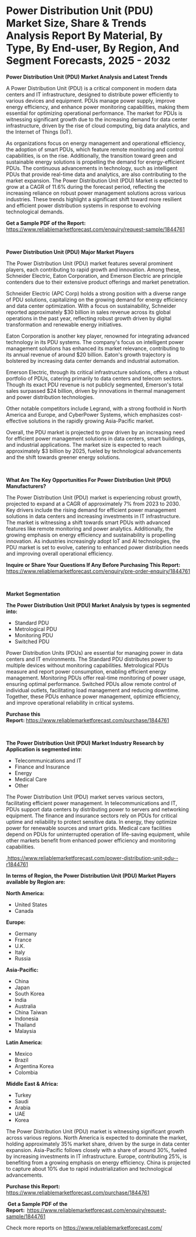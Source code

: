 <p><h1>Power Distribution Unit (PDU) Market Size, Share & Trends Analysis Report By Material, By Type, By End-user, By Region, And Segment Forecasts, 2025 - 2032</h1></p><p><strong>Power Distribution Unit (PDU) Market Analysis and Latest Trends</strong></p>
<p><p>A Power Distribution Unit (PDU) is a critical component in modern data centers and IT infrastructure, designed to distribute power efficiently to various devices and equipment. PDUs manage power supply, improve energy efficiency, and enhance power monitoring capabilities, making them essential for optimizing operational performance. The market for PDUs is witnessing significant growth due to the increasing demand for data center infrastructure, driven by the rise of cloud computing, big data analytics, and the Internet of Things (IoT).</p><p>As organizations focus on energy management and operational efficiency, the adoption of smart PDUs, which feature remote monitoring and control capabilities, is on the rise. Additionally, the transition toward green and sustainable energy solutions is propelling the demand for energy-efficient PDUs. The continuous advancements in technology, such as intelligent PDUs that provide real-time data and analytics, are also contributing to the market expansion. The Power Distribution Unit (PDU) Market is expected to grow at a CAGR of 11.6% during the forecast period, reflecting the increasing reliance on robust power management solutions across various industries. These trends highlight a significant shift toward more resilient and efficient power distribution systems in response to evolving technological demands.</p></p>
<p><strong>Get a Sample PDF of the Report:&nbsp;</strong> <a href="https://www.reliablemarketforecast.com/enquiry/request-sample/1844761?utm_campaign=2308&utm_medium=2&utm_source=Github&utm_content=ia&utm_term=07042025&utm_id=power-distribution-unit-pdu">https://www.reliablemarketforecast.com/enquiry/request-sample/1844761</a></p>
<p>&nbsp;</p>
<p><strong>Power Distribution Unit (PDU) Major Market Players</strong></p>
<p><p>The Power Distribution Unit (PDU) market features several prominent players, each contributing to rapid growth and innovation. Among these, Schneider Electric, Eaton Corporation, and Emerson Electric are principle contenders due to their extensive product offerings and market penetration.</p><p>Schneider Electric (APC Corp) holds a strong position with a diverse range of PDU solutions, capitalizing on the growing demand for energy efficiency and data center optimization. With a focus on sustainability, Schneider reported approximately $30 billion in sales revenue across its global operations in the past year, reflecting robust growth driven by digital transformation and renewable energy initiatives.</p><p>Eaton Corporation is another key player, renowned for integrating advanced technology in its PDU systems. The company's focus on intelligent power management solutions has enhanced its market relevance, contributing to its annual revenue of around $20 billion. Eaton's growth trajectory is bolstered by increasing data center demands and industrial automation.</p><p>Emerson Electric, through its critical infrastructure solutions, offers a robust portfolio of PDUs, catering primarily to data centers and telecom sectors. Though its exact PDU revenue is not publicly segmented, Emerson's total sales surpassed $24 billion, driven by innovations in thermal management and power distribution technologies.</p><p>Other notable competitors include Legrand, with a strong foothold in North America and Europe, and CyberPower Systems, which emphasizes cost-effective solutions in the rapidly growing Asia-Pacific market.</p><p>Overall, the PDU market is projected to grow driven by an increasing need for efficient power management solutions in data centers, smart buildings, and industrial applications. The market size is expected to reach approximately $3 billion by 2025, fueled by technological advancements and the shift towards greener energy solutions. </p></p>
<p>&nbsp;</p>
<p><strong>What Are The Key Opportunities For Power Distribution Unit (PDU) Manufacturers?</strong></p>
<p><p>The Power Distribution Unit (PDU) market is experiencing robust growth, projected to expand at a CAGR of approximately 7% from 2023 to 2030. Key drivers include the rising demand for efficient power management solutions in data centers and increasing investments in IT infrastructure. The market is witnessing a shift towards smart PDUs with advanced features like remote monitoring and power analytics. Additionally, the growing emphasis on energy efficiency and sustainability is propelling innovation. As industries increasingly adopt IoT and AI technologies, the PDU market is set to evolve, catering to enhanced power distribution needs and improving overall operational efficiency.</p></p>
<p><strong>Inquire or Share Your Questions If Any Before Purchasing This Report:</strong> <a href="https://www.reliablemarketforecast.com/enquiry/pre-order-enquiry/1844761?utm_campaign=2308&utm_medium=2&utm_source=Github&utm_content=ia&utm_term=07042025&utm_id=power-distribution-unit-pdu">https://www.reliablemarketforecast.com/enquiry/pre-order-enquiry/1844761</a></p>
<p>&nbsp;</p>
<p><strong>Market Segmentation</strong></p>
<p><strong>The Power Distribution Unit (PDU) Market Analysis by types is segmented into:</strong></p>
<p><ul><li>Standard PDU</li><li>Metrological PDU</li><li>Monitoring PDU</li><li>Switched PDU</li></ul></p>
<p><p>Power Distribution Units (PDUs) are essential for managing power in data centers and IT environments. The Standard PDU distributes power to multiple devices without monitoring capabilities. Metrological PDUs measure and report power consumption, enabling efficient energy management. Monitoring PDUs offer real-time monitoring of power usage, ensuring optimal performance. Switched PDUs allow remote control of individual outlets, facilitating load management and reducing downtime. Together, these PDUs enhance power management, optimize efficiency, and improve operational reliability in critical systems.</p></p>
<p><strong>Purchase this Report:&nbsp;</strong><a href="https://www.reliablemarketforecast.com/purchase/1844761?utm_campaign=2308&utm_medium=2&utm_source=Github&utm_content=ia&utm_term=07042025&utm_id=power-distribution-unit-pdu">https://www.reliablemarketforecast.com/purchase/1844761</a></p>
<p>&nbsp;</p>
<p><strong>The Power Distribution Unit (PDU) Market Industry Research by Application is segmented into:</strong></p>
<p><ul><li>Telecommunications and IT</li><li>Finance and Insurance</li><li>Energy</li><li>Medical Care</li><li>Other</li></ul></p>
<p><p>The Power Distribution Unit (PDU) market serves various sectors, facilitating efficient power management. In telecommunications and IT, PDUs support data centers by distributing power to servers and networking equipment. The finance and insurance sectors rely on PDUs for critical uptime and reliability to protect sensitive data. In energy, they optimize power for renewable sources and smart grids. Medical care facilities depend on PDUs for uninterrupted operation of life-saving equipment, while other markets benefit from enhanced power efficiency and monitoring capabilities.</p></p>
<p><a href="https://www.reliablemarketforecast.com/power-distribution-unit-pdu--r1844761?utm_campaign=2308&utm_medium=2&utm_source=Github&utm_content=ia&utm_term=07042025&utm_id=power-distribution-unit-pdu">&nbsp;https://www.reliablemarketforecast.com/power-distribution-unit-pdu--r1844761</a></p>
<p><strong>In terms of Region, the Power Distribution Unit (PDU) Market Players available by Region are:</strong></p>
<p>
    <p> <strong> North America: </strong>
        <ul>
            <li>United States</li>
            <li>Canada</li>
        </ul>
        </p> 
    <p> <strong> Europe: </strong>
        <ul>
            <li>Germany</li>
            <li>France</li>
            <li>U.K.</li>
            <li>Italy</li>
            <li>Russia</li>
        </ul>
        </p> 
    <p> <strong> Asia-Pacific: </strong>
        <ul>
            <li>China</li>
            <li>Japan</li>
            <li>South Korea</li>
            <li>India</li>
            <li>Australia</li>
            <li>China Taiwan</li>
            <li>Indonesia</li>
            <li>Thailand</li>
            <li>Malaysia</li>
        </ul>
        </p> 
    <p> <strong> Latin America: </strong>
        <ul>
            <li>Mexico</li>
            <li>Brazil</li>
            <li>Argentina Korea</li>
            <li>Colombia</li>
        </ul>
        </p> 
    <p> <strong> Middle East & Africa: </strong>
        <ul>
            <li>Turkey</li>
            <li>Saudi</li>
            <li>Arabia</li>
            <li>UAE</li>
            <li>Korea</li>
        </ul>
    </p>
    </p>
<p><p>The Power Distribution Unit (PDU) market is witnessing significant growth across various regions. North America is expected to dominate the market, holding approximately 35% market share, driven by the surge in data center expansion. Asia-Pacific follows closely with a share of around 30%, fueled by increasing investments in IT infrastructure. Europe, contributing 25%, is benefiting from a growing emphasis on energy efficiency. China is projected to capture about 10% due to rapid industrialization and technological advancements.</p></p>
<p><strong>Purchase this Report: </strong><a href="https://www.reliablemarketforecast.com/purchase/1844761?utm_campaign=2308&utm_medium=2&utm_source=Github&utm_content=ia&utm_term=07042025&utm_id=power-distribution-unit-pdu">https://www.reliablemarketforecast.com/purchase/1844761</a></p>
<p>&nbsp;<strong>Get a Sample PDF of the Report:&nbsp;&nbsp;</strong><a href="https://www.reliablemarketforecast.com/enquiry/request-sample/1844761?utm_campaign=2308&utm_medium=2&utm_source=Github&utm_content=ia&utm_term=07042025&utm_id=power-distribution-unit-pdu">https://www.reliablemarketforecast.com/enquiry/request-sample/1844761</a></p>
<p><strong></strong></p>
<p>Check more reports on <a href="https://www.reliablemarketforecast.com/?utm_campaign=2308&utm_medium=2&utm_source=Github&utm_content=ia&utm_term=07042025&utm_id=power-distribution-unit-pdu">https://www.reliablemarketforecast.com/</a></p>